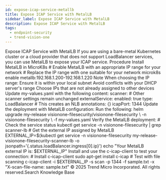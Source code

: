 ```yaml
---
id: expose-icap-service-metallb
title: Expose ICAP Service with MetalLB
sidebar_label: Expose ICAP Service with MetalLB
description: Expose ICAP Service with MetalLB
tags:
  - endpoint-security
  - trend-vision-one
---
```


 Expose ICAP Service with MetalLB If you are using a bare-metal Kubernetes cluster or a cloud provider that does not support LoadBalancer services, you can use MetalLB to expose your ICAP service. Procedure Install MetalLB in MicroK8s # Enable MetalLB with an appropriate IP range for your network # Replace the IP range with one suitable for your network microk8s enable metallb:192.168.1.200-192.168.1.220 Note When choosing the IP range: Ensure it is within your local subnet Avoid conflicts with your DHCP server's range Choose IPs that are not already assigned to other devices Update my-values.yaml with the following content: scanner: # Other scanner settings remain unchanged externalService: enabled: true type: LoadBalancer # This creates an NLB annotations: {} icapPort: 1344 Update the deployment with MetalLB configuration: Run the following: helm upgrade my-release visionone-filesecurity/visionone-filesecurity \ -n visionone-filesecurity \ -f my-values.yaml Verify the MetalLB deployment: # Check the service status kubectl get service -n visionone-filesecurity | grep scanner-lb # Get the external IP assigned by MetalLB EXTERNAL_IP=$(kubectl get service -n visionone-filesecurity my-release-visionone-filesecurity-scanner-lb -o jsonpath='{.status.loadBalancer.ingress[0].ip}') echo "Your MetalLB external IP is: $EXTERNAL_IP" Install and use the c-icap-client to test your connection: # Install c-icap-client sudo apt-get install c-icap # Test with file scanning c-icap-client -i $EXTERNAL_IP -s scan -p 1344 -f sample.txt -x "X-scan-file-name: sample.txt" © 2025 Trend Micro Incorporated. All rights reserved.Search Knowledge Base